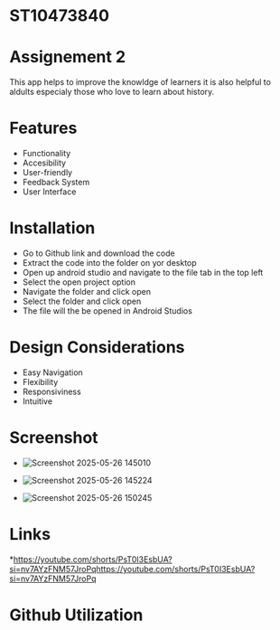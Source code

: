 # ST10473840
# Assignement 2
This app helps to improve the knowldge of learners it is also helpful to aldults especialy those who love to learn about history.
# Features
* Functionality
* Accesibility
* User-friendly
* Feedback System
* User Interface
# Installation
* Go to Github link and download the code
* Extract the code into the folder on yor desktop
* Open up android studio and navigate to the file tab in the top left
* Select the open project option
* Navigate the folder and click open
* Select the folder and click open
* The file will the be opened in Android Studios
# Design Considerations
* Easy Navigation
* Flexibility
* Responsiviness
* Intuitive
# Screenshot
* ![Screenshot 2025-05-26 145010](https://github.com/user-attachments/assets/cad20ab7-400f-4115-8220-26d217b8d110)
* ![Screenshot 2025-05-26 145224](https://github.com/user-attachments/assets/8ca5c749-1a85-4524-bae5-0727fba57a0d)

* ![Screenshot 2025-05-26 150245](https://github.com/user-attachments/assets/f07a9f85-b83d-479b-bf0e-dd8f800304a3)
# Links
*https://youtube.com/shorts/PsT0I3EsbUA?si=nv7AYzFNM57JroPqhttps://youtube.com/shorts/PsT0I3EsbUA?si=nv7AYzFNM57JroPq 
# Github Utilization

